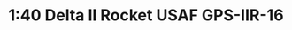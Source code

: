 ---
layout: product
title: "1:40 Delta II Rocket USAF GPS-IIR-16"
price: "4500" 
desc: "Maketa"
img_path: "/assets/img/DRA56334.webp"
brand: "Dragon"
available: false
special_offer: false
new: false
soon: false
cat: "010000"
subcat: "010600"
subsubcat: "0N/A"
sifra: "DRA56334"
popular: false
spec: false
---